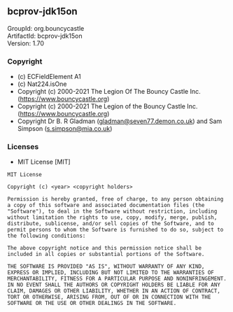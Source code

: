 ## bcprov-jdk15on
GroupId: org.bouncycastle\
ArtifactId: bcprov-jdk15on\
Version: 1.70
### Copyright
- (c) ECFieldElement A1
- (c) Nat224.isOne
- Copyright (c) 2000-2021 The Legion Of The Bouncy Castle Inc. (https://www.bouncycastle.org)
- Copyright (c) 2000-2021 The Legion of the Bouncy Castle Inc. (https://www.bouncycastle.org)
- Copyright Dr B. R Gladman (gladman@seven77.demon.co.uk) and Sam Simpson (s.simpson@mia.co.uk)
### Licenses 
 - MIT License [MIT]

```
MIT License

Copyright (c) <year> <copyright holders>

Permission is hereby granted, free of charge, to any person obtaining a copy of this software and associated documentation files (the "Software"), to deal in the Software without restriction, including without limitation the rights to use, copy, modify, merge, publish, distribute, sublicense, and/or sell copies of the Software, and to permit persons to whom the Software is furnished to do so, subject to the following conditions:

The above copyright notice and this permission notice shall be included in all copies or substantial portions of the Software.

THE SOFTWARE IS PROVIDED "AS IS", WITHOUT WARRANTY OF ANY KIND, EXPRESS OR IMPLIED, INCLUDING BUT NOT LIMITED TO THE WARRANTIES OF MERCHANTABILITY, FITNESS FOR A PARTICULAR PURPOSE AND NONINFRINGEMENT. IN NO EVENT SHALL THE AUTHORS OR COPYRIGHT HOLDERS BE LIABLE FOR ANY CLAIM, DAMAGES OR OTHER LIABILITY, WHETHER IN AN ACTION OF CONTRACT, TORT OR OTHERWISE, ARISING FROM, OUT OF OR IN CONNECTION WITH THE SOFTWARE OR THE USE OR OTHER DEALINGS IN THE SOFTWARE.
```
